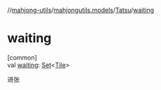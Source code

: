 //[mahjong-utils](../../../index.md)/[mahjongutils.models](../index.md)/[Tatsu](index.md)/[waiting](waiting.md)

# waiting

[common]\
val [waiting](waiting.md): [Set](https://kotlinlang.org/api/latest/jvm/stdlib/kotlin.collections/-set/index.html)&lt;[Tile](../-tile/index.md)&gt;

进张
